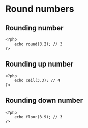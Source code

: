 # Round numbers

## Rounding number

    <?php
        echo round(3.2); // 3
    ?>

## Rounding up number

    <?php
        echo ceil(3.3); // 4
    ?>

## Rounding down number

    <?php
        echo floor(3.9); // 3
    ?>